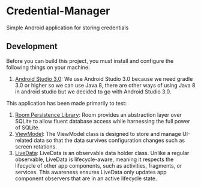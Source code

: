 # Credential-Manager
Simple Android application for storing credentials

## Development

Before you can build this project, you must install and configure the following things on your machine:

1. [Android Studio 3.0][]: We use Android Studio 3.0 because we need gradle 3.0 or higher so we can use Java 8,
   there are other ways of using Java 8 in android studio but we decided to go with Android Studio 3.0.

This application has been made primarily to test:

1. [Room Persistence Library][]: Room provides an abstraction layer over SQLite to allow fluent database access while harnessing the full power of SQLite.
2. [ViewModel][]: The ViewModel class is designed to store and manage UI-related data so that the data survives configuration changes such as screen rotations.
3. [LiveData][]: LiveData is an observable data holder class. Unlike a regular observable, LiveData is lifecycle-aware, meaning it respects the lifecycle of other app components,
   such as activities, fragments, or services. This awareness ensures LiveData only updates app component observers that are in an active lifecycle state.

[Android Studio 3.0]: https://nodejs.org/
[Room Persistence Library]: https://developer.android.com/topic/libraries/architecture/room.html
[ViewModel]: https://developer.android.com/topic/libraries/architecture/viewmodel.html
[LiveData]: https://developer.android.com/topic/libraries/architecture/livedata.html
